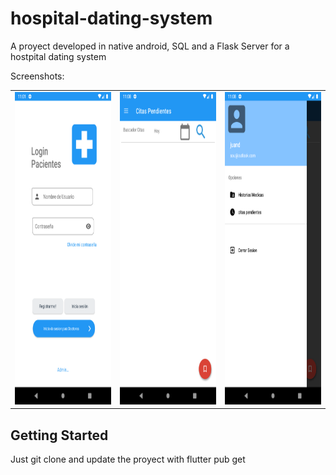 # hospital-dating-system

A proyect developed in native android, SQL and a Flask Server for a hostpital dating system 

Screenshots:<br>
<table>
<tr>
<td><img src="assets/cap1.png" height="500" /></td>
<td><img src="assets/cap2.png" height="500" /></td>
<td><img src="assets/cap3.png" height="500" /></td>
</tr>
</table>


## Getting Started

Just git clone and update the proyect with flutter pub get
